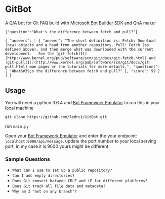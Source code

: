 # GitBot
A Q/A bot for Git FAQ build with [Microsoft Bot Builder SDK]("https://github.com/Microsoft/botbuilder-python/wiki") and QnA maker 

`{"question":"What's the difference between fetch and pull?"}`

`{
    "answers": [
        {
            "answer": "The short definition is: Fetch: Download (new) objects and a head from another repository. Pull: Fetch (as defined above), and then merge what was downloaded with the current development.   See the [git-fetch(1)](http://www.kernel.org/pub/software/scm/git/docs/git-fetch.html) and [git-pull(1)](http://www.kernel.org/pub/software/scm/git/docs/git-pull.html) man pages or the tutorials for more details.",
            "questions": [
                "What&#39;s the difference between fetch and pull?"
            ],
            "score": 99
        }
    ]
}`


## Usage
You will need a python 3.6.4 and [Bot Framework Emulator](https://github.com/Microsoft/BotFramework-Emulator) to run this in your local machine

`git clone https://github.com/ledrui/GitBot.git`

run `main.py`

Open your [Bot Framework Emulator](https://github.com/Microsoft/BotFramework-Emulator) and enter the your endpoint:
`localhost:9000/api/message`. update the port number to your local serving port, in my case it is 9000 yours might be different

### Sample Questions
* `What can I use to set up a public repository?`
* `Can I add empty directories?`
* `Does Git convert between CRLF and LF for different platforms?`
* `Does Git track all file data and metadata?`
* `Why am I "not on any branch"?`
